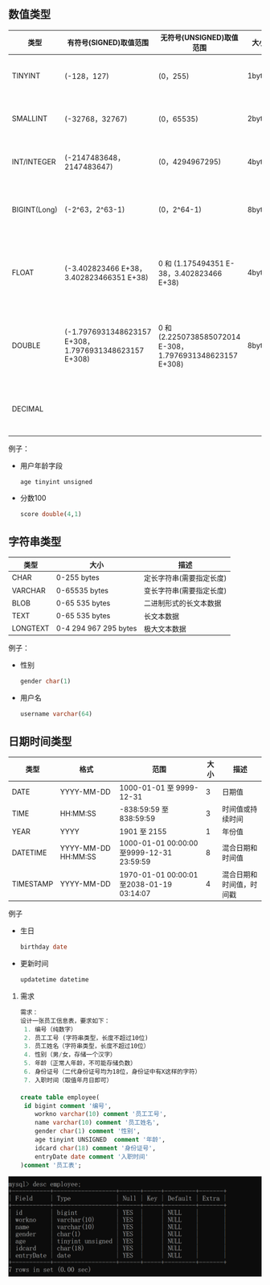 ## 数值类型

| **类型**     | 有符号(SIGNED)取值范围                                 | 无符号(UNSIGNED)取值范围                                   | 大小   | 描述            |
| ------------ | ------------------------------------------------------ | ---------------------------------------------------------- | ------ | --------------- |
| TINYINT      | (-128，127)                                            | (0，255)                                                   | 1byte  | 小整数值        |
| SMALLINT     | (-32768，32767)                                        | (0，65535)                                                 | 2bytes | 大整数值        |
| INT/INTEGER  | (-2147483648，2147483647)                              | (0，4294967295)                                            | 4bytes | 大整数值        |
| BIGINT(Long) | (-2^63，2^63-1)                                        | (0，2^64-1)                                                | 8bytes | 极大整数值      |
| FLOAT        | (-3.402823466 E+38，3.402823466351 E+38)               | 0 和 (1.175494351 E- 38，3.402823466 E+38)                 | 4bytes | 单精度浮点数值  |
| DOUBLE       | (-1.7976931348623157 E+308， 1.7976931348623157 E+308) | 0 和 (2.2250738585072014 E-308， 1.7976931348623157 E+308) | 8bytes | 双精 度浮点数值 |
| DECIMAL      |                                                        |                                                            |        | 小数值(精确)    |

例子：

- 用户年龄字段

  ```sql
  age tinyint unsigned
  ```

- 分数100

  ```sql
  score double(4,1)
  ```

  

## 字符串类型

| 类型     | 大小                  | 描述                     |
| -------- | --------------------- | ------------------------ |
| CHAR     | 0-255 bytes           | 定长字符串(需要指定长度) |
| VARCHAR  | 0-65535 bytes         | 变长字符串(需要指定长度) |
| BLOB     | 0-65 535 bytes        | 二进制形式的长文本数据   |
| TEXT     | 0-65 535 bytes        | 长文本数据               |
| LONGTEXT | 0-4 294 967 295 bytes | 极大文本数据             |

例子：

- 性别

  ```sql
  gender char(1)
  ```

- 用户名

  ```sql
  username varchar(64)
  ```

  

## 日期时间类型

| 类型      | 格式                | 范围                                      | 大小 | 描述                     |
| --------- | ------------------- | ----------------------------------------- | ---- | ------------------------ |
| DATE      | YYYY-MM-DD          | 1000-01-01 至 9999-12-31                  | 3    | 日期值                   |
| TIME      | HH:MM:SS            | -838:59:59 至 838:59:59                   | 3    | 时间值或持续时间         |
| YEAR      | YYYY                | 1901 至 2155                              | 1    | 年份值                   |
| DATETIME  | YYYY-MM-DD HH:MM:SS | 1000-01-01 00:00:00 至9999-12-31 23:59:59 | 8    | 混合日期和时间值         |
| TIMESTAMP | YYYY-MM-DD          | 1970-01-01 00:00:01 至2038-01-19 03:14:07 | 4    | 混合日期和时间值，时间戳 |

例子

- 生日

  ```sql
  birthday date
  ```

- 更新时间

  ```sql
  updatetime datetime
  ```

  

1. 需求

   ```sql
   需求：
   设计一张员工信息表，要求如下：
   	1. 编号（纯数字）
   	2. 员工工号 (字符串类型，长度不超过10位)
   	3. 员工姓名（字符串类型，长度不超过10位）
   	4. 性别（男/女，存储一个汉字）
   	5. 年龄（正常人年龄，不可能存储负数）
   	6. 身份证号（二代身份证号均为18位，身份证中有X这样的字符）
   	7. 入职时间（取值年月日即可）
   	
   create table employee(
   	id bigint comment '编号',
       workno varchar(10) comment '员工工号',
       name varchar(10) comment '员工姓名',
       gender char(1) comment '性别',
       age tinyint UNSIGNED  comment '年龄',
       idcard char(18) comment '身份证号',
       entryDate date comment '入职时间'
   )comment '员工表';
   ```

   

![image-20220617195148156](数据类型.assets/image-20220617195148156.png)